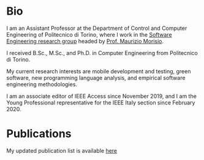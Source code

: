 # Bio

I am an Assistant Professor at the Department of Control and Computer Engineering of Politecnico di Torino, where I work in the <a href="https://softeng.polito.it">Software Engineering research group</a> headed by <a href="https://softeng.polito.it/morisio">Prof. Maurizio Morisio</a>. 

I received B.Sc., M.Sc., and Ph.D. in Computer Engineering from Politecnico di Torino. 

My current research interests are mobile development and testing, green software, new programming language analysis, and empirical software engineering methodologies. 

I am an associate editor of IEEE Access since November 2019, and I am the Young Professional representative for the IEEE Italy section since February 2020.

# Publications

My updated publication list is available <a href="https://softeng.polito.it/publications/?people=023270"> here </a>

